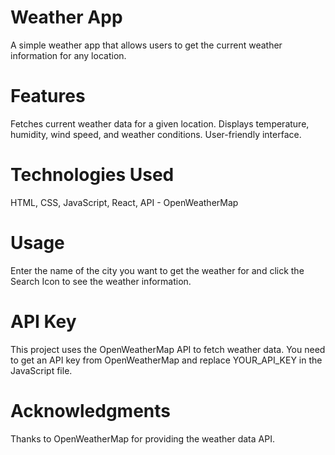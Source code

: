 # Weather App
A simple weather app that allows users to get the current weather information for any location.

# Features
Fetches current weather data for a given location.
Displays temperature, humidity, wind speed, and weather conditions.
User-friendly interface.

# Technologies Used
HTML, 
CSS, 
JavaScript, 
React, 
API - OpenWeatherMap

# Usage
Enter the name of the city you want to get the weather for and click the Search Icon to see the weather information.

# API Key
This project uses the OpenWeatherMap API to fetch weather data. You need to get an API key from OpenWeatherMap and replace YOUR_API_KEY in the JavaScript file.

# Acknowledgments
Thanks to OpenWeatherMap for providing the weather data API.
